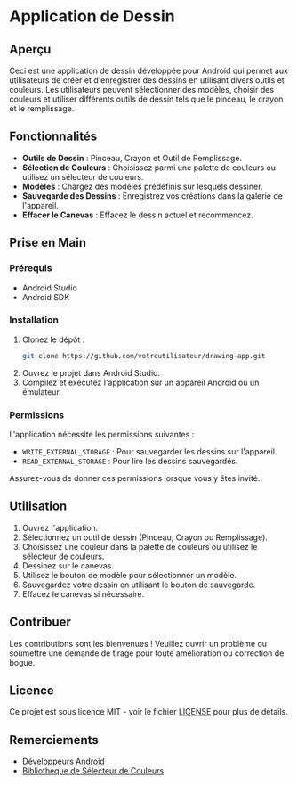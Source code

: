 # Application de Dessin

## Aperçu
Ceci est une application de dessin développée pour Android qui permet aux utilisateurs de créer et d'enregistrer des dessins en utilisant divers outils et couleurs. Les utilisateurs peuvent sélectionner des modèles, choisir des couleurs et utiliser différents outils de dessin tels que le pinceau, le crayon et le remplissage.

## Fonctionnalités
- **Outils de Dessin** : Pinceau, Crayon et Outil de Remplissage.
- **Sélection de Couleurs** : Choisissez parmi une palette de couleurs ou utilisez un sélecteur de couleurs.
- **Modèles** : Chargez des modèles prédéfinis sur lesquels dessiner.
- **Sauvegarde des Dessins** : Enregistrez vos créations dans la galerie de l'appareil.
- **Effacer le Canevas** : Effacez le dessin actuel et recommencez.

## Prise en Main

### Prérequis
- Android Studio
- Android SDK

### Installation
1. Clonez le dépôt :
   ```bash
   git clone https://github.com/votreutilisateur/drawing-app.git
   ```
2. Ouvrez le projet dans Android Studio.
3. Compilez et exécutez l'application sur un appareil Android ou un émulateur.

### Permissions
L'application nécessite les permissions suivantes :
- `WRITE_EXTERNAL_STORAGE` : Pour sauvegarder les dessins sur l'appareil.
- `READ_EXTERNAL_STORAGE` : Pour lire les dessins sauvegardés.

Assurez-vous de donner ces permissions lorsque vous y êtes invité.

## Utilisation
1. Ouvrez l'application.
2. Sélectionnez un outil de dessin (Pinceau, Crayon ou Remplissage).
3. Choisissez une couleur dans la palette de couleurs ou utilisez le sélecteur de couleurs.
4. Dessinez sur le canevas.
5. Utilisez le bouton de modèle pour sélectionner un modèle.
6. Sauvegardez votre dessin en utilisant le bouton de sauvegarde.
7. Effacez le canevas si nécessaire.

## Contribuer
Les contributions sont les bienvenues ! Veuillez ouvrir un problème ou soumettre une demande de tirage pour toute amélioration ou correction de bogue.

## Licence
Ce projet est sous licence MIT - voir le fichier [LICENSE](LICENSE) pour plus de détails.

## Remerciements
- [Développeurs Android](https://developer.android.com/)
- [Bibliothèque de Sélecteur de Couleurs](https://github.com/skydoves/colorpickerview)